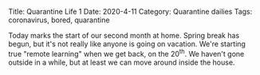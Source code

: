 Title: Quarantine Life 1
Date: 2020-4-11
Category: Quarantine dailies
Tags: coronavirus, bored, quarantine


Today marks the start of our second month at home.  Spring break has begun, but it's not really like anyone is going on vacation.  We're starting true "remote learning" when we get back, on the 20<sup>th</sup>.  We haven't gone outside in a while, but at least we can move around inside the house.
